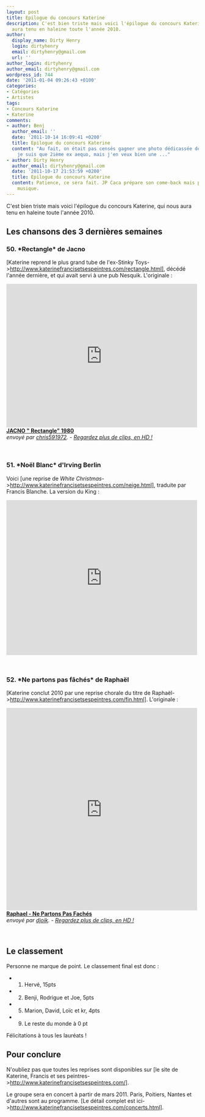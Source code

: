 ```yaml
---
layout: post
title: Epilogue du concours Katerine
description: C'est bien triste mais voici l'épilogue du concours Katerine, qui nous
  aura tenu en haleine toute l'année 2010.
author:
  display_name: Dirty Henry
  login: dirtyhenry
  email: dirtyhenry@gmail.com
  url: ''
author_login: dirtyhenry
author_email: dirtyhenry@gmail.com
wordpress_id: 744
date: '2011-01-04 09:26:43 +0100'
categories:
- Catégories
- Artistes
tags:
- Concours Katerine
- Katerine
comments:
- author: Benj
  author_email: ''
  date: '2011-10-14 16:09:41 +0200'
  title: Epilogue du concours Katerine
  content: "Au fait, on était pas censés gagner une photo dédicassée de JP Caca ?\r\nEnfin,
    je suis que 2ième ex aequo, mais j'en veux bien une ..."
- author: Dirty Henry
  author_email: dirtyhenry@gmail.com
  date: '2011-10-17 21:53:59 +0200'
  title: Epilogue du concours Katerine
  content: Patience, ce sera fait. JP Caca prépare son come-back mais pas dans la
    musique.
---
```

C'est bien triste mais voici l'épilogue du concours Katerine, qui nous aura tenu en haleine toute l'année 2010.

<h2>Les chansons des 3 dernières semaines</h2>

<h3>50. *Rectangle* de Jacno</h3>

[Katerine reprend le plus grand tube de l'ex-Stinky Toys->http://www.katerinefrancisetsespeintres.com/rectangle.html], décédé l'année dernière, et qui avait servi à une pub Nesquik. L'originale :

<iframe frameborder="0" width="500" height="375" src="http://www.dailymotion.com/embed/video/x33sv7?width=500&theme=default&foreground=%23F7FFFD&highlight=%23FFC300&background=%23171D1B&start=&animatedTitle=&iframe=1&additionalInfos=0&autoPlay=0&hideInfos=0"></iframe><br /><b><a href="http://www.dailymotion.com/video/x33sv7_jacno-rectangle-1980_music">JACNO &quot; Rectangle&quot; 1980</a></b><br /><i>envoy&eacute; par <a href="http://www.dailymotion.com/chris591972">chris591972</a>. - <a target="_self" href="http://www.dailymotion.com/fr/channel/music">Regardez plus de clips, en HD !</a></i>

&nbsp;

<h3>51. *Noël Blanc* d'Irving Berlin</h3>

Voici [une reprise de *White Christmas*->http://www.katerinefrancisetsespeintres.com/neige.html], traduite par Francis Blanche. La version du King : 

<iframe title="YouTube video player" class="youtube-player" type="text/html" width="500" height="405" src="http://www.youtube.com/embed/G0xUPa_XBDk?rel=0" frameborder="0"></iframe>

&nbsp;

<h3>52. *Ne partons pas fâchés* de Raphaël</h3>

[Katerine conclut 2010 par une reprise chorale du titre de Raphaël->http://www.katerinefrancisetsespeintres.com/fin.html]. L'originale :

<iframe frameborder="0" width="500" height="529" src="http://www.dailymotion.com/embed/video/x3rbw8?width=500&theme=default&foreground=%23F7FFFD&highlight=%23FFC300&background=%23171D1B&start=&animatedTitle=&iframe=1&additionalInfos=0&autoPlay=0&hideInfos=0"></iframe><br /><b><a href="http://www.dailymotion.com/video/x3rbw8_raphael-ne-partons-pas-faches_music">Raphael - Ne Partons Pas Fach&eacute;s</a></b><br /><i>envoy&eacute; par <a href="http://www.dailymotion.com/djoik">djoik</a>. - <a target="_self" href="http://www.dailymotion.com/fr/channel/music">Regardez plus de clips, en HD !</a></i>

&nbsp;

<h2>Le classement</h2>

Personne ne marque de point. Le classement final est donc :

- 1. Hervé, 15pts
- 2. Benji, Rodrigue et Joe, 5pts
- 5. Marion, David, Loïc et kr, 4pts
- 9. Le reste du monde à 0 pt

Félicitations à tous les lauréats !

<h2>Pour conclure</h2>

N'oubliez pas que toutes les reprises sont disponibles sur [le site de Katerine, Francis et ses peintres->http://www.katerinefrancisetsespeintres.com/].

Le groupe sera en concert à partir de mars 2011. Paris, Poitiers, Nantes et d'autres sont au programme. [Le détail complet est ici->http://www.katerinefrancisetsespeintres.com/concerts.html].
